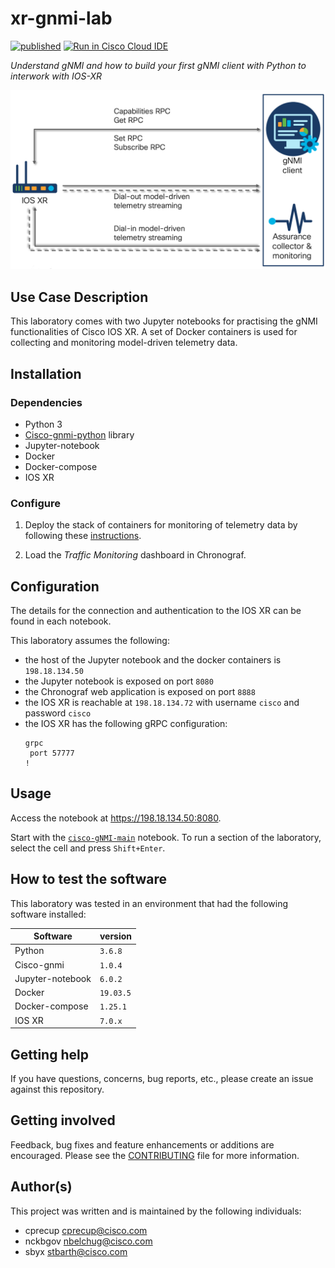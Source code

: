 # xr-gnmi-lab

[![published](https://static.production.devnetcloud.com/codeexchange/assets/images/devnet-published.svg)](https://developer.cisco.com/codeexchange/github/repo/CiscoDevNet/xr-gnmi-lab) [![Run in Cisco Cloud IDE](https://static.production.devnetcloud.com/codeexchange/assets/images/devnet-runable-icon.svg)](https://developer.cisco.com/devenv/?id=devenv-vscode-base&GITHUB_SOURCE_REPO=https://github.com/CiscoDevNet/xr-gnmi-lab)

_Understand gNMI and how to build your first gNMI client with Python to interwork with IOS-XR_

<img src="images/use case.png">
 
## Use Case Description

This laboratory comes with two Jupyter notebooks for practising the gNMI functionalities of Cisco IOS XR. A set of Docker containers is used for collecting and monitoring model-driven telemetry data. 

## Installation

### Dependencies

- Python 3
- [Cisco-gnmi-python](https://github.com/cisco-ie/cisco-gnmi-python) library
- Jupyter-notebook
- Docker
- Docker-compose
- IOS XR

### Configure

1. Deploy the stack of containers for monitoring of telemetry data by following these [instructions](monitoring/README.md).

2. Load the _Traffic Monitoring_ dashboard in Chronograf.


## Configuration

The details for the connection and authentication to the IOS XR can be found in each notebook.

This laboratory assumes the following:

- the host of the Jupyter notebook and the docker containers is `198.18.134.50`
- the Jupyter notebook is exposed on port `8080`
- the Chronograf web application is exposed on port `8888`
- the IOS XR is reachable at `198.18.134.72` with username `cisco` and password `cisco`
- the IOS XR has the following gRPC configuration:
  ```
  grpc
   port 57777
  !
  ```

## Usage

Access the notebook at https://198.18.134.50:8080.

Start with the [`cisco-gNMI-main`](./cisco-gNMI-main.ipynb) notebook. To run a section of the laboratory, select the cell and press `Shift+Enter`.


## How to test the software

This laboratory was tested in an environment that had the following software installed:

| Software  | version |
| ------------- | ------------- |
| Python  | `3.6.8`  |
| Cisco-gnmi  | `1.0.4` |
| Jupyter-notebook | `6.0.2` |
| Docker | `19.03.5` |
| Docker-compose | `1.25.1` |
| IOS XR | `7.0.x` |

## Getting help

If you have questions, concerns, bug reports, etc., please create an issue against this repository.

## Getting involved

Feedback, bug fixes and feature enhancements or additions are encouraged. Please see the [CONTRIBUTING](./CONTRIBUTING.md) file for more information.

## Author(s)

This project was written and is maintained by the following individuals:

* cprecup <cprecup@cisco.com>
* nckbgov <nbelchug@cisco.com>
* sbyx <stbarth@cisco.com>
